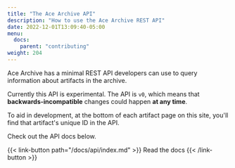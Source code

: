```yaml
---
title: "The Ace Archive API"
description: "How to use the Ace Archive REST API"
date: 2022-12-01T13:09:40-05:00
menu:
  docs:
    parent: "contributing"
weight: 204
---
```


Ace Archive has a minimal REST API developers can use to query information about
artifacts in the archive.

Currently this API is experimental. The API is `v0`, which means that
**backwards-incompatible** changes could happen **at any time**.

To aid in development, at the bottom of each artifact page on this site, you'll
find that artifact's unique ID in the API.

Check out the API docs below.

{{< link-button path="/docs/api/index.md" >}}
Read the docs
{{< /link-button >}}
